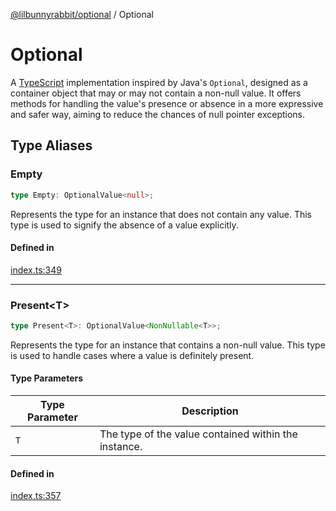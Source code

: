 [@lilbunnyrabbit/optional](../globals.md) / Optional

# Optional

A [TypeScript](https://www.typescriptlang.org/) implementation inspired by Java's `Optional`,
designed as a container object that may or may not contain a non-null value.
It offers methods for handling the value's presence or absence in a more expressive and safer way,
aiming to reduce the chances of null pointer exceptions.

## Type Aliases

### Empty

```ts
type Empty: OptionalValue<null>;
```

Represents the type for an instance that does not contain any value.
This type is used to signify the absence of a value explicitly.

#### Defined in

[index.ts:349](https://github.com/lilBunnyRabbit/optional/blob/7e3bbb06d4530d8968d5e23812ee0ede3e9b67a5/src/index.ts#L349)

***

### Present\<T\>

```ts
type Present<T>: OptionalValue<NonNullable<T>>;
```

Represents the type for an instance that contains a non-null value.
This type is used to handle cases where a value is definitely present.

#### Type Parameters

| Type Parameter | Description |
| ------ | ------ |
| `T` | The type of the value contained within the instance. |

#### Defined in

[index.ts:357](https://github.com/lilBunnyRabbit/optional/blob/7e3bbb06d4530d8968d5e23812ee0ede3e9b67a5/src/index.ts#L357)
